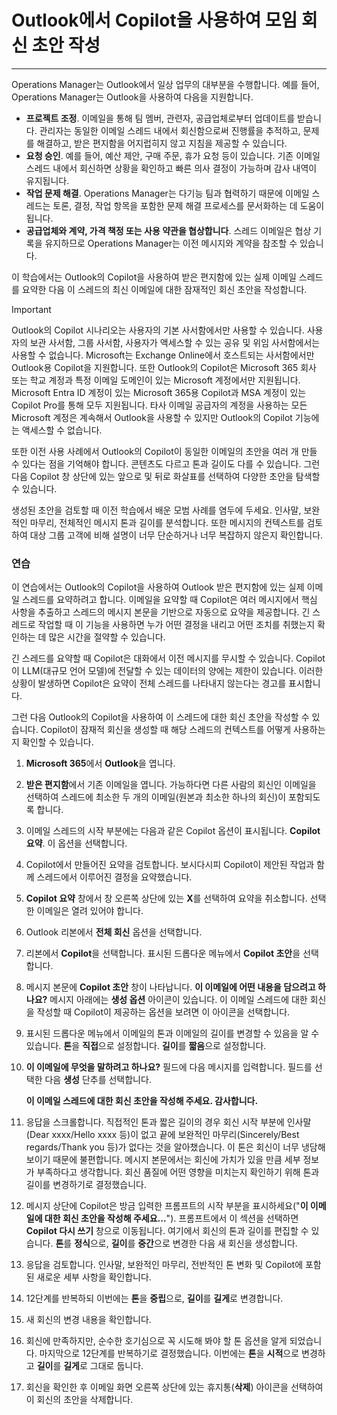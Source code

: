 # Outlook에서 Copilot을 사용하여 모임 회신 초안 작성
---
Operations Manager는 Outlook에서 일상 업무의 대부분을 수행합니다. 예를 들어, Operations Manager는 Outlook을 사용하여 다음을 지원합니다.

 -  **프로젝트 조정**. 이메일을 통해 팀 멤버, 관련자, 공급업체로부터 업데이트를 받습니다. 관리자는 동일한 이메일 스레드 내에서 회신함으로써 진행률을 추적하고, 문제를 해결하고, 받은 편지함을 어지럽히지 않고 지침을 제공할 수 있습니다.
 -  **요청 승인**. 예를 들어, 예산 제안, 구매 주문, 휴가 요청 등이 있습니다. 기존 이메일 스레드 내에서 회신하면 상황을 확인하고 빠른 의사 결정이 가능하며 감사 내역이 유지됩니다.
 -  **작업 문제 해결**. Operations Manager는 다기능 팀과 협력하기 때문에 이메일 스레드는 토론, 결정, 작업 항목을 포함한 문제 해결 프로세스를 문서화하는 데 도움이 됩니다.
 -  **공급업체와 계약, 가격 책정 또는 사용 약관을 협상합니다**. 스레드 이메일은 협상 기록을 유지하므로 Operations Manager는 이전 메시지와 계약을 참조할 수 있습니다.<br>

이 학습에서는 Outlook의 Copilot을 사용하여 받은 편지함에 있는 실제 이메일 스레드를 요약한 다음 이 스레드의 최신 이메일에 대한 잠재적인 회신 초안을 작성합니다.

> [!IMPORTANT]
> Outlook의 Copilot 시나리오는 사용자의 기본 사서함에서만 사용할 수 있습니다. 사용자의 보관 사서함, 그룹 사서함, 사용자가 액세스할 수 있는 공유 및 위임 사서함에서는 사용할 수 없습니다. Microsoft는 Exchange Online에서 호스트되는 사서함에서만 Outlook용 Copilot을 지원합니다. 또한 Outlook의 Copilot은 Microsoft 365 회사 또는 학교 계정과 특정 이메일 도메인이 있는 Microsoft 계정에서만 지원됩니다. Microsoft Entra ID 계정이 있는 Microsoft 365용 Copilot과 MSA 계정이 있는 Copilot Pro를 통해 모두 지원됩니다. 타사 이메일 공급자의 계정을 사용하는 모든 Microsoft 계정은 계속해서 Outlook을 사용할 수 있지만 Outlook의 Copilot 기능에는 액세스할 수 없습니다.

또한 이전 사용 사례에서 Outlook의 Copilot이 동일한 이메일의 초안을 여러 개 만들 수 있다는 점을 기억해야 합니다. 콘텐츠도 다르고 톤과 길이도 다를 수 있습니다. 그런 다음 Copilot 창 상단에 있는 앞으로 및 뒤로 화살표를 선택하여 다양한 초안을 탐색할 수 있습니다.

생성된 초안을 검토할 때 이전 학습에서 배운 모범 사례를 염두에 두세요. 인사말, 보완적인 마무리, 전체적인 메시지 톤과 길이를 분석합니다. 또한 메시지의 컨텍스트를 검토하여 대상 그룹 고객에 비해 설명이 너무 단순하거나 너무 복잡하지 않은지 확인합니다.

### 연습

이 연습에서는 Outlook의 Copilot을 사용하여 Outlook 받은 편지함에 있는 실제 이메일 스레드를 요약하려고 합니다. 이메일을 요약할 때 Copilot은 여러 메시지에서 핵심 사항을 추출하고 스레드의 메시지 본문을 기반으로 자동으로 요약을 제공합니다. 긴 스레드로 작업할 때 이 기능을 사용하면 누가 어떤 결정을 내리고 어떤 조치를 취했는지 확인하는 데 많은 시간을 절약할 수 있습니다.

긴 스레드를 요약할 때 Copilot은 대화에서 이전 메시지를 무시할 수 있습니다. Copilot이 LLM(대규모 언어 모델)에 전달할 수 있는 데이터의 양에는 제한이 있습니다. 이러한 상황이 발생하면 Copilot은 요약이 전체 스레드를 나타내지 않는다는 경고를 표시합니다.

그런 다음 Outlook의 Copilot을 사용하여 이 스레드에 대한 회신 초안을 작성할 수 있습니다. Copilot이 잠재적 회신을 생성할 때 해당 스레드의 컨텍스트를 어떻게 사용하는지 확인할 수 있습니다.

1.  **Microsoft 365**에서 **Outlook**을 엽니다.
2.  **받은 편지함**에서 기존 이메일을 엽니다. 가능하다면 다른 사람의 회신인 이메일을 선택하여 스레드에 최소한 두 개의 이메일(원본과 최소한 하나의 회신)이 포함되도록 합니다.
3.  이메일 스레드의 시작 부분에는 다음과 같은 Copilot 옵션이 표시됩니다. **Copilot 요약**. 이 옵션을 선택합니다.
4.  Copilot에서 만들어진 요약을 검토합니다. 보시다시피 Copilot이 제안된 작업과 함께 스레드에서 이루어진 결정을 요약했습니다.
5.  **Copilot 요약** 창에서 창 오른쪽 상단에 있는 **X**를 선택하여 요약을 취소합니다. 선택한 이메일은 열려 있어야 합니다.
6.  Outlook 리본에서 **전체 회신** 옵션을 선택합니다.
7.  리본에서 **Copilot**을 선택합니다. 표시된 드롭다운 메뉴에서 **Copilot 초안**을 선택합니다.
8.  메시지 본문에 **Copilot 초안** 창이 나타납니다. **이 이메일에 어떤 내용을 담으려고 하나요?** 메시지 아래에는 **생성 옵션** 아이콘이 있습니다. 이 이메일 스레드에 대한 회신을 작성할 때 Copilot이 제공하는 옵션을 보려면 이 아이콘을 선택합니다.
9.  표시된 드롭다운 메뉴에서 이메일의 톤과 이메일의 길이를 변경할 수 있음을 알 수 있습니다. **톤**을 **직접**으로 설정합니다. **길이**를 **짧음**으로 설정합니다.
10. **이 이메일에 무엇을 말하려고 하나요?** 필드에 다음 메시지를 입력합니다. 필드를 선택한 다음 **생성** 단추를 선택합니다.
    
    **이 이메일 스레드에 대한 회신 초안을 작성해 주세요. 감사합니다.**
11. 응답을 스크롤합니다. 직접적인 톤과 짧은 길이의 경우 회신 시작 부분에 인사말(Dear xxxx/Hello xxxx 등)이 없고 끝에 보완적인 마무리(Sincerely/Best regards/Thank you 등)가 없다는 것을 알아챘습니다. 이 톤은 회신이 너무 냉담해 보이기 때문에 불편합니다. 메시지 본문에서는 회신에 가치가 있을 만큼 세부 정보가 부족하다고 생각합니다. 회신 품질에 어떤 영향을 미치는지 확인하기 위해 톤과 길이를 변경하기로 결정했습니다.
12. 메시지 상단에 Copilot은 방금 입력한 프롬프트의 시작 부분을 표시하세요("**이 이메일에 대한 회신 초안을 작성해 주세요...**"). 프롬프트에서 이 섹션을 선택하면 **Copilot 다시 쓰기** 창으로 이동됩니다. 여기에서 회신의 톤과 길이를 편집할 수 있습니다. **톤**를 **정식**으로, **길이**를 **중간**으로 변경한 다음 새 회신을 생성합니다.
13. 응답을 검토합니다. 인사말, 보완적인 마무리, 전반적인 톤 변화 및 Copilot에 포함된 새로운 세부 사항을 확인합니다.
14. 12단계를 반복하되 이번에는 **톤**을 **중립**으로, **길이**를 **길게**로 변경합니다.
15. 새 회신의 변경 내용을 확인합니다.
16. 회신에 만족하지만, 순수한 호기심으로 꼭 시도해 봐야 할 톤 옵션을 알게 되었습니다. 마지막으로 12단계를 반복하기로 결정했습니다. 이번에는 **톤**을 **시적**으로 변경하고 **길이**를 **길게**로 그대로 둡니다.
17. 회신을 확인한 후 이메일 화면 오른쪽 상단에 있는 휴지통(**삭제**) 아이콘을 선택하여 이 회신의 초안을 삭제합니다.
